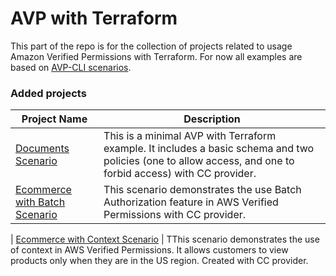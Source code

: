 # AVP with Terraform

This part of the repo is for the collection of projects related to usage Amazon Verified Permissions with Terraform. For now all examples are based on [AVP-CLI scenarios](https://github.com/Pigius/avp-cli/tree/main/scenarios).

### Added projects

| Project Name                                                                | Description                                                                                                                                                 |
| --------------------------------------------------------------------------- | ----------------------------------------------------------------------------------------------------------------------------------------------------------- |
| [Documents Scenario](/scenarios/documentsScenario/README.md)                | This is a minimal AVP with Terraform example. It includes a basic schema and two policies (one to allow access, and one to forbid access) with CC provider. |
| [Ecommerce with Batch Scenario](scenarios/ecommerceBatchScenario/README.md) | This scenario demonstrates the use Batch Authorization feature in AWS Verified Permissions with CC provider.                                                |

| [Ecommerce with Context Scenario](scenarios/ecommerceContextScenario/README.md) | TThis scenario demonstrates the use of context in AWS Verified Permissions. It allows customers to view products only when they are in the US region. Created with CC provider.
